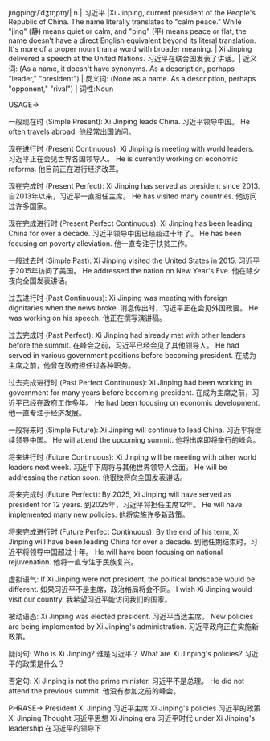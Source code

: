 jingping:/ˈdʒɪŋpɪŋ/| n.| 习近平 |Xi Jinping, current president of the People's Republic of China.  The name literally translates to "calm peace."  While "jing" (静) means quiet or calm, and "ping" (平) means peace or flat, the name doesn't have a direct English equivalent beyond its literal translation.  It's more of a proper noun than a word with broader meaning. | Xi Jinping delivered a speech at the United Nations. 习近平在联合国发表了讲话。| 近义词: (As a name, it doesn't have synonyms.  As a description, perhaps "leader," "president") | 反义词:  (None as a name.  As a description, perhaps "opponent," "rival") | 词性:Noun


USAGE->

一般现在时 (Simple Present):
Xi Jinping leads China. 习近平领导中国。
He often travels abroad. 他经常出国访问。

现在进行时 (Present Continuous):
Xi Jinping is meeting with world leaders. 习近平正在会见世界各国领导人。
He is currently working on economic reforms. 他目前正在进行经济改革。

现在完成时 (Present Perfect):
Xi Jinping has served as president since 2013. 自2013年以来，习近平一直担任主席。
He has visited many countries. 他访问过许多国家。

现在完成进行时 (Present Perfect Continuous):
Xi Jinping has been leading China for over a decade. 习近平领导中国已经超过十年了。
He has been focusing on poverty alleviation. 他一直专注于扶贫工作。

一般过去时 (Simple Past):
Xi Jinping visited the United States in 2015. 习近平于2015年访问了美国。
He addressed the nation on New Year's Eve. 他在除夕夜向全国发表讲话。


过去进行时 (Past Continuous):
Xi Jinping was meeting with foreign dignitaries when the news broke. 消息传出时，习近平正在会见外国政要。
He was working on his speech. 他正在撰写演讲稿。

过去完成时 (Past Perfect):
Xi Jinping had already met with other leaders before the summit. 在峰会之前，习近平已经会见了其他领导人。
He had served in various government positions before becoming president. 在成为主席之前，他曾在政府担任过各种职务。

过去完成进行时 (Past Perfect Continuous):
Xi Jinping had been working in government for many years before becoming president. 在成为主席之前，习近平已经在政府工作多年。
He had been focusing on economic development. 他一直专注于经济发展。

一般将来时 (Simple Future):
Xi Jinping will continue to lead China. 习近平将继续领导中国。
He will attend the upcoming summit. 他将出席即将举行的峰会。

将来进行时 (Future Continuous):
Xi Jinping will be meeting with other world leaders next week. 习近平下周将与其他世界领导人会面。
He will be addressing the nation soon. 他很快将向全国发表讲话。

将来完成时 (Future Perfect):
By 2025, Xi Jinping will have served as president for 12 years. 到2025年，习近平将担任主席12年。
He will have implemented many new policies. 他将实施许多新政策。


将来完成进行时 (Future Perfect Continuous):
By the end of his term, Xi Jinping will have been leading China for over a decade. 到他任期结束时，习近平将领导中国超过十年。
He will have been focusing on national rejuvenation. 他将一直专注于民族复兴。


虚拟语气:
If Xi Jinping were not president, the political landscape would be different. 如果习近平不是主席，政治格局将会不同。
I wish Xi Jinping would visit our country. 我希望习近平能访问我们的国家。


被动语态:
Xi Jinping was elected president. 习近平当选主席。
New policies are being implemented by Xi Jinping's administration. 习近平政府正在实施新政策。


疑问句:
Who is Xi Jinping? 谁是习近平？
What are Xi Jinping's policies? 习近平的政策是什么？


否定句:
Xi Jinping is not the prime minister. 习近平不是总理。
He did not attend the previous summit. 他没有参加之前的峰会。

PHRASE->
President Xi Jinping  习近平主席
Xi Jinping's policies  习近平的政策
Xi Jinping Thought  习近平思想
Xi Jinping era  习近平时代
under Xi Jinping's leadership  在习近平的领导下

